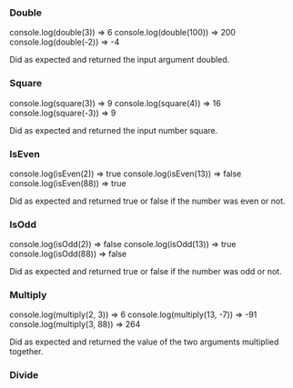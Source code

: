 ### Double

console.log(double(3)) => 6
console.log(double(100)) => 200
console.log(double(-2)) => -4

Did as expected and returned the input argument doubled.

### Square

console.log(square(3)) => 9
console.log(square(4)) => 16
console.log(square(-3)) => 9

Did as expected and returned the input number square.

### IsEven

console.log(isEven(2)) => true
console.log(isEven(13)) => false
console.log(isEven(88)) => true

Did as expected and returned true or false if the number was even or not.

### IsOdd

console.log(isOdd(2)) => false
console.log(isOdd(13)) => true
console.log(isOdd(88)) => false

Did as expected and returned true or false if the number was odd or not.

### Multiply

console.log(multiply(2, 3)) => 6
console.log(multiply(13, -7)) => -91
console.log(multiply(3, 88)) => 264

Did as expected and returned the value of the two arguments multiplied together.

### Divide
